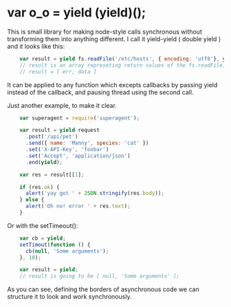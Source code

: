# var o_o = yield (yield)();

This is small library for making node-style calls synchronous without transforming them
into anything different. I call it yield-yield ( double yield ) and it looks
like this:

```javascript
    var result = yield fs.readFile('/etc/hosts', { encoding: 'utf8'}, yield);
    // result is an array represeting return values of the fs.readFile, 
    // result = [ err, data ]
```

It can be applied to any function which excepts callbacks by passing yield
instead of the callback, and pausing thread using the second call.

Just another example, to make it clear.

```javascript
    var superagent = require('superagent');

    var result = yield request
      .post('/api/pet')
      .send({ name: 'Manny', species: 'cat' })
      .set('X-API-Key', 'foobar')
      .set('Accept', 'application/json')
      .end(yield);

    var res = result[[1];

    if (res.ok) {
      alert('yay got ' + JSON.stringify(res.body));
    } else {
      alert('Oh no! error ' + res.text);
    }
```

Or with the setTimeout():

```javascript
    var cb = yield;
    setTimout(function () {
      cb(null, 'Some arguments');
    }, 10);

    var result = yield;
    // result is going to be [ null, 'Some arguments' ];
```

As you can see, defining the borders of asynchronous code we can structure it
to look and work synchronously.
